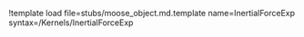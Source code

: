 !template load file=stubs/moose_object.md.template name=InertialForceExp syntax=/Kernels/InertialForceExp